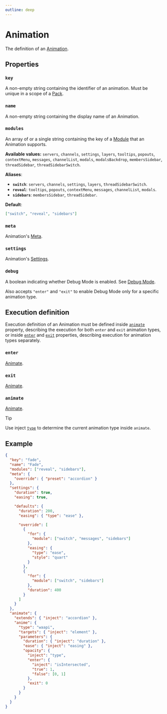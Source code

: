 ```yaml
---
outline: deep
---
```


# Animation

The definition of an [Animation](/usage/basics#animations).

## Properties

### `key`

A non-empty string containing the identifier of an animation. Must be unique in a scope of a [Pack](./pack).

### `name`

A non-empty string containing the display name of an Animation.

### `modules` <Badge type="info" text="optional" />

An array of or a single string containing the key of a [Module](/usage/modules) that an Animation supports.

**Available values:** `servers`, `channels`, `settings`, `layers`, `tooltips`, `popouts`, `contextMenu`, `messages`,
`channelList`, `modals`, `modalsBackdrop`, `membersSidebar`, `threadSidebar`, `threadSidebarSwitch`.

**Aliases**:
- **`switch`**: `servers`, `channels`, `settings`, `layers`, `threadSidebarSwitch`.
- **`reveal`**: `tooltips`, `popouts`, `contextMenu`, `messages`, `channelList`, `modals`.
- **`sidebars`**: `membersSidebar`, `threadSidebar`.

**Default**:
```json
["switch", "reveal", "sidebars"]
```

### `meta` <Badge type="info" text="optional" />

Animation's [Meta](./meta).

### `settings` <Badge type="info" text="optional" />

Animation's [Settings](./settings).

### `debug` <Badge type="info" text="optional" />

A boolean indicating whether Debug Mode is enabled. See [Debug Mode](/create/debug-mode).

Also accepts `"enter"` and `"exit"` to enable Debug Mode only for a specific animation type.

## Execution definition

Execution definition of an Animation must be defined inside [`animate`](./animation#animate) property,
describing the execution for both `enter` and `exit` animation types,
or inside [`enter`](./animation#enter) and [`exit`](./animation#exit) properties,
describing execution for animation types separately.

### `enter` <Badge type="info" text="optional" />

[Animate](./animate).

### `exit` <Badge type="info" text="optional" />

[Animate](./animate).

### `animate` <Badge type="info" text="optional" />

[Animate](./animate).

> [!TIP]
> Use inject [`type`](./injects/general#type) to determine the current animation type inside `animate`.

## Example

```json
{
  "key": "fade",
  "name": "Fade",
  "modules": ["reveal", "sidebars"],
  "meta": {
    "override": { "preset": "accordion" }
  },
  "settings": {
    "duration": true,
    "easing": true,

    "defaults": {
      "duration": 200,
      "easing": { "type": "ease" },

      "override": [
        {
          "for": {
            "module": ["switch", "messages", "sidebars"]
          },
          "easing": {
            "type": "ease",
            "style": "quart"
          }
        },
        {
          "for": {
            "module": ["switch", "sidebars"]
          },
          "duration": 400
        }
      ]
    }
  },
  "animate": {
    "extends": { "inject": "accordion" },
    "anime": {
      "type": "waapi",
      "targets": { "inject": "element" },
      "parameters": {
        "duration": { "inject": "duration" },
        "ease": { "inject": "easing" },
        "opacity": {
          "inject": "type",
          "enter": {
            "inject": "isIntersected",
            "true": 1,
            "false": [0, 1]
          },
          "exit": 0
        }
      }
    }
  }
}
```